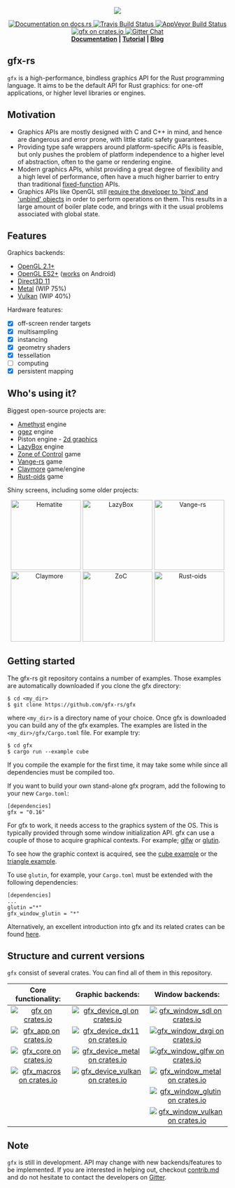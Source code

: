 <!--
    Copyright 2014 The Gfx-rs Developers.

    Licensed under the Apache License, Version 2.0 (the "License");
    you may not use this file except in compliance with the License.
    You may obtain a copy of the License at

        http://www.apache.org/licenses/LICENSE-2.0

    Unless required by applicable law or agreed to in writing, software
    distributed under the License is distributed on an "AS IS" BASIS,
    WITHOUT WARRANTIES OR CONDITIONS OF ANY KIND, either express or implied.
    See the License for the specific language governing permissions and
    limitations under the License.
-->
<p align="center">
  <img src="info/logo.png">
</p>
<p align="center">
  <a href="https://docs.rs/gfx">
      <img src="https://docs.rs/gfx/badge.svg" alt="Documentation on docs.rs">
  </a>
  <a href="https://travis-ci.org/gfx-rs/gfx">
      <img src="https://img.shields.io/travis/gfx-rs/gfx/master.svg?style=flat-square" alt="Travis Build Status">
  </a>
  <a href="https://ci.appveyor.com/project/kvark/gfx">
      <img src="https://ci.appveyor.com/api/projects/status/ryn5ee3aumpmbw5l?svg=true" alt="AppVeyor Build Status">
  </a>
  <a href="https://crates.io/crates/gfx">
      <img src="http://img.shields.io/crates/v/gfx.svg?label=gfx" alt = "gfx on crates.io">
  </a>
  <a href="https://gitter.im/gfx-rs/gfx">
    <img src="https://img.shields.io/badge/GITTER-join%20chat-green.svg?style=flat-square" alt="Gitter Chat">
  </a>
  <br>
  <strong><a href="http://docs.rs/gfx">Documentation</a> | <a href="https://wiki.alopex.li/LearningGfx">Tutorial</a> | <a href="http://gfx-rs.github.io/">Blog</a> </strong>
</p>

## gfx-rs
`gfx` is a high-performance, bindless graphics API for the Rust programming language. It aims to be the default API for Rust graphics: for one-off applications, or higher level libraries or engines.

## Motivation

- Graphics APIs are mostly designed with C and C++ in mind, and hence are dangerous and error prone, with little static safety guarantees.
- Providing type safe wrappers around platform-specific APIs is feasible, but only pushes the problem of platform independence to a higher level of abstraction, often to the game or rendering engine.
- Modern graphics APIs, whilst providing a great degree of flexibility and a high level of performance, often have a much higher barrier to entry than traditional [fixed-function](https://en.wikipedia.org/wiki/Fixed-function) APIs.
- Graphics APIs like OpenGL still [require the developer to 'bind' and 'unbind' objects](https://www.khronos.org/opengl/wiki/Buffer_Object) in order to perform operations on them. This results in a large amount of boiler plate code, and brings with it the usual problems associated with global state.

## Features

Graphics backends:
  - [OpenGL 2.1+](src/backend/gl)
  - [OpenGL ES2+](src/backend/gl) ([works](https://github.com/gfx-rs/gfx/pull/993) on Android)
  - [Direct3D 11](src/backend/dx11)
  - [Metal](src/backend/metal) (WIP 75%)
  - [Vulkan](src/backend/vulkan) (WIP 40%)

Hardware features:
  - [x] off-screen render targets
  - [x] multisampling
  - [x] instancing
  - [x] geometry shaders
  - [x] tessellation
  - [ ] computing
  - [x] persistent mapping

## Who's using it?

Biggest open-source projects are:
  - [Amethyst](https://github.com/amethyst/amethyst) engine
  - [ggez](https://github.com/ggez/ggez) engine
  - Piston engine - [2d graphics](https://github.com/PistonDevelopers/gfx_graphics)
  - [LazyBox](https://github.com/lazybox/lazybox) engine
  - [Zone of Control](https://github.com/ozkriff/zoc) game
  - [Vange-rs](https://github.com/kvark/vange-rs) game
  - [Claymore](https://github.com/kvark/claymore) game/engine
  - [Rust-oids](https://github.com/itadinanta/rust-oids) game

Shiny screens, including some older projects:
<p align="center">
  <!--img src="https://raw.githubusercontent.com/csherratt/snowmew/master/.screenshot.jpg" height="160" alt="Snowmew"/-->
  <img src="https://github.com/PistonDevelopers/hematite/blob/master/screenshot.png" height="160" alt="Hematite"/>
  <img src="http://image.prntscr.com/image/2f1ec5d477e042dda2c29323c9f49ab4.png" height="160" alt="LazyBox"/>
  <img src="https://github.com/kvark/vange-rs/blob/master/etc/shots/Road10-debug-shape.png" height="160" alt="Vange-rs"/>
  <img src="https://github.com/kvark/claymore/raw/master/etc/screens/7-forest.jpg" height="160" alt="Claymore"/>
  <img src="https://camo.githubusercontent.com/fb8c95650fba27061e58e76f17ff8460a41b3312/687474703a2f2f692e696d6775722e636f6d2f504f68534c77682e706e67" height="160" alt="ZoC"/>
  <img src="https://github.com/itadinanta/rust-oids/raw/master/img/screenshot_007.png" height="160" alt="Rust-oids">
  <!--img src="https://raw.githubusercontent.com/csherratt/petri/master/petri.png" height="160" alt="Petri"/-->
</p>

## Getting started

The gfx-rs git repository contains a number of examples.
Those examples are automatically downloaded if you clone the gfx directory:

	$ cd <my_dir>
	$ git clone https://github.com/gfx-rs/gfx

where `<my_dir>` is a directory name of your choice. Once gfx is downloaded you can build any of the gfx examples.
The examples are listed in the `<my_dir>/gfx/Cargo.toml` file.
For example try:

	$ cd gfx
	$ cargo run --example cube

If you compile the example for the first time, it may take some while since all dependencies must be compiled too.

If you want to build your own stand-alone gfx program, add the following to your new `Cargo.toml`:

	[dependencies]
	gfx = "0.16"


For gfx to work, it needs access to the graphics system of the OS. This is typically provided through some window initialization API.
gfx can use a couple of those to acquire graphical contexts.
For example; [glfw](https://github.com/PistonDevelopers/glfw-rs) or [glutin](https://github.com/tomaka/glutin/).

To see how the graphic context is acquired, see the [cube example](https://github.com/gfx-rs/gfx/tree/master/examples/cube) or the [triangle example](https://github.com/gfx-rs/gfx/tree/master/examples/triangle).

To use `glutin`, for example, your `Cargo.toml` must be extended with the following dependencies:

	[dependencies]
	...
	glutin ="*"
	gfx_window_glutin = "*"

Alternatively, an excellent introduction into gfx and its related crates can be found [here](https://wiki.alopex.li/LearningGfx).

## Structure and current versions
`gfx` consist of several crates. You can find all of them in this repository.

| Core functionality: | Graphic backends: | Window backends: |
| :---: | :---: | :---: |
| [![gfx on crates.io](http://img.shields.io/crates/v/gfx.svg?label=gfx)](http://crates.io/crates/gfx) | [![gfx_device_gl on crates.io](http://img.shields.io/crates/v/gfx_device_gl.svg?label=gfx_device_gl)](http://crates.io/crates/gfx_device_gl) | [![gfx_window_sdl on crates.io](http://img.shields.io/crates/v/gfx_window_sdl.svg?label=gfx_window_sdl)](http://crates.io/crates/gfx_window_sdl) |
| [![gfx_app on crates.io](http://img.shields.io/crates/v/gfx_app.svg?label=gfx_app)](http://crates.io/crates/gfx_app) | [![gfx_device_dx11 on crates.io](http://img.shields.io/crates/v/gfx_device_dx11.svg?label=gfx_device_dx11)](http://crates.io/crates/gfx_device_dx11) | [![gfx_window_dxgi on crates.io](http://img.shields.io/crates/v/gfx_window_dxgi.svg?label=gfx_window_dxgi)](http://crates.io/crates/gfx_window_dxgi) |
| [![gfx_core on crates.io](http://img.shields.io/crates/v/gfx_core.svg?label=gfx_core)](http://crates.io/crates/gfx_core) | [![gfx_device_metal on crates.io](http://img.shields.io/crates/v/gfx_device_metal.svg?label=gfx_device_metal)](http://crates.io/crates/gfx_device_metal) | [![gfx_window_glfw on crates.io](http://img.shields.io/crates/v/gfx_window_glfw.svg?label=gfx_window_glfw)](http://crates.io/crates/gfx_window_glfw) |
| [![gfx_macros on crates.io](http://img.shields.io/crates/v/gfx_macros.svg?label=gfx_macros)](http://crates.io/crates/gfx_macros) | [![gfx_device_vulkan on crates.io](http://img.shields.io/crates/v/gfx_device_vulkan.svg?label=gfx_device_vulkan)](http://crates.io/crates/gfx_device_vulkan) | [![gfx_window_metal on crates.io](http://img.shields.io/crates/v/gfx_window_metal.svg?label=gfx_window_metal)](http://crates.io/crates/gfx_window_metal) |
| | | [![gfx_window_glutin on crates.io](http://img.shields.io/crates/v/gfx_window_glutin.svg?label=gfx_window_glutin)](http://crates.io/crates/gfx_window_glutin) |
| | | [![gfx_window_vulkan on crates.io](http://img.shields.io/crates/v/gfx_window_vulkan.svg?label=gfx_window_vulkan)](http://crates.io/crates/gfx_window_vulkan) |

## Note

`gfx` is still in development. API may change with new backends/features to be implemented.
If you are interested in helping out, checkout [contrib.md](info/contrib.md) and do not hesitate to contact the developers on [Gitter](https://gitter.im/gfx-rs/gfx).
